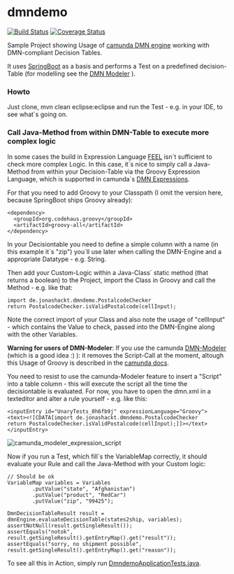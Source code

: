 # dmndemo
[![Build Status](https://travis-ci.org/jonashackt/dmndemo.svg?branch=master)](https://travis-ci.org/jonashackt/dmndemo)
[![Coverage Status](https://coveralls.io/repos/jonashackt/dmndemo/badge.svg)](https://coveralls.io/r/jonashackt/dmndemo)

Sample Project showing Usage of [camunda DMN engine] working with DMN-compliant Decision Tables.

It uses [SpringBoot](http://projects.spring.io/spring-boot/) as a basis and performs a Test on a predefined decision-Table (for modelling see the [DMN Modeler](https://camunda.org/dmn/tool/) ).

### Howto

Just clone, mvn clean eclipse:eclipse and run the Test - e.g. in your IDE, to see what´s going on.

### Call Java-Method from within DMN-Table to execute more complex logic

In some cases the build in Expression Language [FEEL](https://camunda.org/dmn/tutorial/#feel) isn´t sufficient to check more complex Logic. In this case, it´s nice to simply call a Java-Method from within your Decision-Table via the Groovy Expression Language, which is supported in camunda´s [DMN Expressions](https://docs.camunda.org/manual/7.4/user-guide/dmn-engine/expressions-and-scripts/).

For that you need to add Groovy to your Classpath (I omit the version here, because SpringBoot ships Groovy already):
```
<dependency>
  <groupId>org.codehaus.groovy</groupId>
  <artifactId>groovy-all</artifactId>
</dependency>
```

In your Decisiontable you need to define a simple column with a name (in this example it´s "zip") you´ll use later when calling the DMN-Engine and a appropriate Datatype - e.g. String.

Then add your Custom-Logic within a Java-Class´ static method (that returns a boolean) to the Project,
import the Class in Groovy and call the Method - e.g. like that:
```
import de.jonashackt.dmndemo.PostalcodeChecker
return PostalcodeChecker.isValidPostalcode(cellInput);
```

Note the correct import of your Class and also note the usage of "cellInput" - which contains the Value to check, passed into the DMN-Engine along with the other Variables. 

**Warning for users of DMN-Modeler**: If you use the camunda [DMN-Modeler](https://camunda.org/dmn/tool/) (which is a good idea :) ): it removes the Script-Call at the moment, altough this Usage of Groovy is described in the [camunda docs](https://docs.camunda.org/manual/7.4/user-guide/dmn-engine/expressions-and-scripts/).

You need to resist to use the camunda-Modeler feature to insert a "Script" into a table column - this will execute the script all the time the decisiontable is evaluated. For now, you have to open the dmn.xml in a texteditor and alter a rule yourself - e.g. like this:

```
<inputEntry id="UnaryTests_0h6fb9j" expressionLanguage="Groovy">        <text><![CDATA[import de.jonashackt.dmndemo.PostalcodeChecker
return PostalcodeChecker.isValidPostalcode(cellInput);]]></text>
</inputEntry>
```

![camunda_modeler_expression_script](https://github.com/jonashackt/dmndemo/blob/master/camunda_modeler_expression_script_screenshot.jpg)

Now if you run a Test, which fill´s the VariableMap correctly, it should evaluate your Rule and call the Java-Method with your Custom logic:

```
// Should be ok
VariableMap variables = Variables
        .putValue("state", "Afghanistan")
        .putValue("product", "RedCar")
        .putValue("zip", "99425");

DmnDecisionTableResult result = dmnEngine.evaluateDecisionTable(states2ship, variables);
assertNotNull(result.getSingleResult());
assertEquals("notok", result.getSingleResult().getEntryMap().get("result"));
assertEquals("sorry, no shipment possible", result.getSingleResult().getEntryMap().get("reason"));
```

To see all this in Action, simply run [DmndemoApplicationTests.java](https://github.com/jonashackt/dmndemo/blob/master/src/test/java/de/jonashackt/dmndemo/DmndemoApplicationTests.java).

[camunda DMN engine]:https://github.com/camunda/camunda-engine-dmn